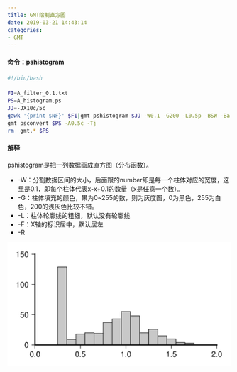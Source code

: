 ```yaml
---
title: GMT绘制直方图  
date: 2019-03-21 14:43:14
categories:
- GMT
---
```

#### 命令：pshistogram

```sh
#!/bin/bash
 
FI=A_filter_0.1.txt
PS=A_histogram.ps
JJ=-JX10c/5c
gawk '{print $NF}' $FI|gmt pshistogram $JJ -W0.1 -G200 -L0.5p -BSW -Ba -F -P >$PS
gmt psconvert $PS -A0.5c -Tj
rm  gmt.* $PS
```
#### 解释
pshistogram是把一列数据画成直方图（分布函数）。  
- -W：分割数据区间的大小，后面跟的number即是每一个柱体对应的宽度，这里是0.1，即每个柱体代表x-x+0.1的数量（x是任意一个数）。
- -G：柱体填充的颜色，果为0~255的数，则为灰度图，0为黑色，255为白色，200的浅灰色比较不错。
- -L：柱体轮廓线的粗细，默认没有轮廓线
- -F：X轴的标识居中，默认居左
- -R

![A_histogram](../imags/A_histogram.jpg)

